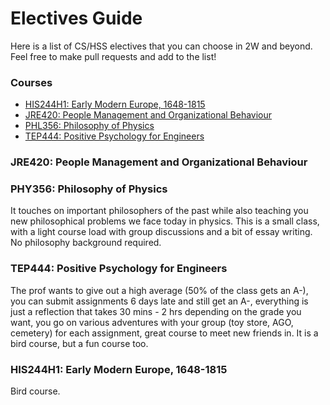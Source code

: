 # Electives Guide

Here is a list of CS/HSS electives that you can choose in 2W and beyond. Feel free to make pull requests and add to the list!

### Courses

- [HIS244H1: Early Modern Europe, 1648-1815](his244h1:-early-modern-europe,-1648-1815)
- [JRE420: People Management and Organizational Behaviour](#jre420:-people-management-and-organizational-behaviour)
- [PHL356: Philosophy of Physics](#phl356:-philosophy-of-physics)
- [TEP444: Positive Psychology for Engineers](#tep444:-positive-psychology-for-engineers)

### JRE420: People Management and Organizational Behaviour

### PHY356: Philosophy of Physics

It touches on important philosophers of the past while also teaching you new philosophical problems we face today in physics. This is a small class, with a light course load with group discussions and a bit of essay writing. No philosophy background required.

### TEP444: Positive Psychology for Engineers

The prof wants to give out a high average (50% of the class gets an A-), you can submit assignments 6 days late and still get an A-, everything is just a reflection that takes 30 mins - 2 hrs depending on the grade you want, you go on various adventures with your group (toy store, AGO, cemetery) for each assignment, great course to meet new friends in. It is a bird course, but a fun course too.

### HIS244H1: Early Modern Europe, 1648-1815

Bird course.
